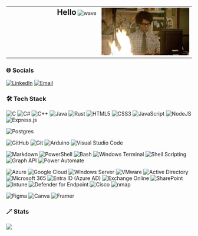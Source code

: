 


<table width="100%">
  <tr>
    <td align="right" valign="top" width="50%">
      <span style="font-size: 1.5em;"><strong>Hello</strong></span>
      <img src="https://user-images.githubusercontent.com/18350557/176309783-0785949b-9127-417c-8b55-ab5a4333674e.gif" alt="wave" height="30"/>
    </td>
    <td align="right" valign="top" width="50%">
      <img src="Assets/Cover-Gif.gif" alt="Cover-Gif" width="300"/>
    </td>
  </tr>
</table>




### 🌐 Socials

[![LinkedIn](https://img.shields.io/badge/LinkedIn-%230077B5.svg?style=flat&logo=linkedin&logoColor=white)](https://linkedin.com/in/nirmalphilipstom)
[![Email](https://img.shields.io/badge/Email-D14836?style=flat&logo=gmail&logoColor=white)](mailto:nirmalphilips@outlook.com)

### 🛠️ Tech Stack

<div align="left">

![C](https://img.shields.io/badge/c-%2300599C.svg?style=flat&logo=c&logoColor=white)
![C#](https://img.shields.io/badge/c%23-%23239120.svg?style=flat&logo=csharp&logoColor=white)
![C++](https://img.shields.io/badge/c++-%2300599C.svg?style=flat&logo=c%2B%2B&logoColor=white)
![Java](https://img.shields.io/badge/java-%23ED8B00.svg?style=flat&logo=openjdk&logoColor=white)
![Rust](https://img.shields.io/badge/rust-%23000000.svg?style=flat&logo=rust&logoColor=white)
![HTML5](https://img.shields.io/badge/html5-%23E34F26.svg?style=flat&logo=html5&logoColor=white)
![CSS3](https://img.shields.io/badge/css3-%231572B6.svg?style=flat&logo=css3&logoColor=white)
![JavaScript](https://img.shields.io/badge/javascript-%23323330.svg?style=flat&logo=javascript&logoColor=%23F7DF1E)
![NodeJS](https://img.shields.io/badge/node.js-6DA55F?style=flat&logo=node.js&logoColor=white)
![Express.js](https://img.shields.io/badge/express.js-%23404d59.svg?style=flat&logo=express&logoColor=%2361DAFB)

![Postgres](https://img.shields.io/badge/postgres-%23316192.svg?style=flat&logo=postgresql&logoColor=white)

![GitHub](https://img.shields.io/badge/github-%23121011.svg?style=flat&logo=github&logoColor=white)
![Git](https://img.shields.io/badge/git-%23F05033.svg?style=flat&logo=git&logoColor=white)
![Arduino](https://img.shields.io/badge/-Arduino-00979D?style=flat&logo=Arduino&logoColor=white)
![Visual Studio Code](https://img.shields.io/badge/Visual%20Studio%20Code-0078d7?style=flat&logo=visual-studio-code&logoColor=white)


![Markdown](https://img.shields.io/badge/markdown-%23000000.svg?style=flat&logo=markdown&logoColor=white)
![PowerShell](https://img.shields.io/badge/PowerShell-%235391FE.svg?style=flat&logo=powershell&logoColor=white)
![Bash](https://img.shields.io/badge/bash_script-%23121011.svg?style=flat&logo=gnu-bash&logoColor=white)
![Windows Terminal](https://img.shields.io/badge/Windows%20Terminal-%234D4D4D.svg?style=flat&logo=windows-terminal&logoColor=white)
![Shell Scripting](https://img.shields.io/badge/Shell%20Scripting-%23121011.svg?style=flat&logo=gnu-bash&logoColor=white)
![Graph API](https://img.shields.io/badge/Microsoft%20Graph-0078D4?style=flat&logo=microsoft&logoColor=white)
![Power Automate](https://img.shields.io/badge/Power%20Automate-0066B8?style=flat&logo=microsoft&logoColor=white)


![Azure](https://img.shields.io/badge/azure-%230072C6.svg?style=flat&logo=microsoftazure&logoColor=white)
![Google Cloud](https://img.shields.io/badge/GoogleCloud-%234285F4.svg?style=flat&logo=google-cloud&logoColor=white)
![Windows Server](https://img.shields.io/badge/Windows%20Server-0078D7?style=flat&logo=windows&logoColor=white)
![VMware](https://img.shields.io/badge/VMware-607078?style=flat&logo=vmware&logoColor=white)
![Active Directory](https://img.shields.io/badge/Active%20Directory-003366?style=flat&logo=windows&logoColor=white)
![Microsoft 365](https://img.shields.io/badge/Microsoft%20365-D83B01?style=flat&logo=microsoft&logoColor=white)
![Entra ID (Azure AD)](https://img.shields.io/badge/Microsoft%20Entra%20ID-0066B8?style=flat&logo=microsoft&logoColor=white)
![Exchange Online](https://img.shields.io/badge/Exchange%20Online-0078D4?style=flat&logo=microsoftoutlook&logoColor=white)
![SharePoint](https://img.shields.io/badge/SharePoint-0078D4?style=flat&logo=microsoftsharepoint&logoColor=white)
![Intune](https://img.shields.io/badge/Intune-0078D4?style=flat&logo=microsoft&logoColor=white)
![Defender for Endpoint](https://img.shields.io/badge/Microsoft%20Defender-0066B8?style=flat&logo=microsoft&logoColor=white)
![Cisco](https://img.shields.io/badge/cisco-%23049fd9.svg?style=flat&logo=cisco&logoColor=black)
![nmap](https://img.shields.io/badge/nmap-005F87?style=flat&logo=nmap&logoColor=white)


![Figma](https://img.shields.io/badge/figma-%23F24E1E.svg?style=flat&logo=figma&logoColor=white)
![Canva](https://img.shields.io/badge/Canva-%2300C4CC.svg?style=flat&logo=Canva&logoColor=white)
![Framer](https://img.shields.io/badge/Framer-black?style=flat&logo=framer&logoColor=blue)

</div>

### 🪄 Stats

![](https://github-readme-stats.vercel.app/api/top-langs/?username=nirmalphilips&theme=dark&hide_border=true&include_all_commits=true&count_private=true&layout=compact)




